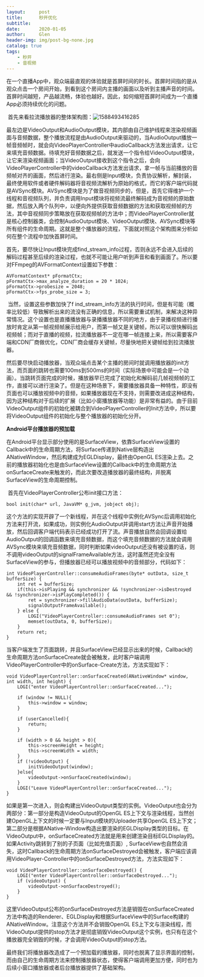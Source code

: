 ```yaml
---
layout:     post
title:      秒开优化
subtitle:   
date:       2020-01-05
author:     Glen
header-img: img/post-bg-none.jpg
catalog: true
tags:
    - 秒开
    - 音视频
---
```


​	在一个直播App中，观众端最直观的体验就是首屏时间的时长。首屏时间指的是从观众点击一个房间开始，到看到这个房间内主播的画面以及听到主播声音的时间。首屏时间越短，产品越流畅，体验也越好。因此，如何缩短首屏时间成为一个直播App必须持续优化的问题。

​	首先来看拉流播放器的整体架构图：![1588493416285](C:\Users\wjy\AppData\Local\Temp\1588493416285.png)

​	最左边是VideoOutput和AudioOutput模块，其内部由自己维护线程来渲染视频画面与音频数据，整个播放流程是由AudioOutput来驱动的，当AudioOutput播放一帧音频帧时，就会向VideoPlayerController中audioCallback方法发出请求，让它来填充音频数据。待填充好音频数据之后，就发送一个指令给VideoOutput模块，让它来渲染视频画面；当VideoOutput接收到这个指令之后，会向VideoPlayerController中的videoCallback方法发出请求，拿一帧与当前播放的音频帧对齐的画面，然后进行渲染。最右侧是Input模块，负责协议解析，解封装，最终使用软件或者硬件解码器将音视频流解析为原始的格式，而它的客户端代码就是AVSync模块。AVSync模块是为了做音视频同步的，但是，首先它得维护一个线程和音视频队列，并负责调用Input模块将视频流最终解码成为音视频的原始数据，然后放入两个队列中，以便向外提供获取音频数据的方法和获取视频帧的方法，其中音视频同步策略放在获取视频帧的方法中；而VideoPlayerController就是核心控制器类，会控制AudioOutput模块、VideoOutput模块、AVSync模块等所有组件的生命周期。这就是整个播放器的流程，下面就对照这个架构图来分析如何在整个流程中加快首屏时间。

​	首先，要尽快让Input模块完成find_stream_info过程，否则永远不会进入后续的解码过程甚至后续的渲染过程，也就不可能让用户听到声音和看到画面了。所以要对FFmpeg的AVFormatContext设置如下参数：

```
AVFormatContext* pFormatCtx;
pFormatCtx->max_analyze_duration = 20 * 1024;
pFormatCtx->probesize = 2048;
pFormatCtx->fps_probe_size = 3;
```

​	当然，设置这些参数加快了f ind_stream_info方法的执行时间，但是有可能（概率比较低）导致解析出来的流没有正确的信息，所以需要重试机制，来解决这种异常情况。这个设置也是直播播放器与录播播放器不同的地方，由于录播视频进行播放时肯定从第一帧视频帧展示给用户，而第一帧又是关键帧，所以可以很快解码出视频帧；而对于直播的视频，拉流播放器不一定在哪一帧连接上来，所以需要客户端和CDN厂商做优化，CDN厂商会缓存关键帧，尽量快地把关键帧给到拉流播放器。

​	然后要尽快启动播放器，当观众端点击某个主播的房间时就调用播放器的init方法，而页面的跳转也需要100ms到500ms的时间（实际场景中可能会是一个动画）。当跳转页面完成的时候，播放器早已完成了初始化和解码前几帧视频帧的工作，直接可以进行渲染了。但是在这种场景下，需要播放器具备一种特性，即没有页面也可以播放视频中的音频，如果播放器现在不支持，则需要改进成这种结构，因为这种结构对于后续的扩展（比如小窗播放器等功能）是非常有益的。由于目前VideoOutput组件的初始化被耦合到VideoPlayerController的Init方法中，所以要将VideoOutput组件的初始化与整个播放器的初始化分开。

**Android平台播放器的预加载**

​	在Android平台显示部分使用的是SurfaceView，依靠SurfaceView设置的Callback中的生命周期方法，将Surface传递到Native层构造出ANativeWindow，然后构建成为EGLDisplay，最终由OpenGL ES渲染上去。之前的播放器初始化也是由SurfaceView设置的Callback中的生命周期方法onSurfaceCreate来触发的，而此次要改造播放器的最终结构，并脱离SurfaceView的生命周期控制。

​	首先在VideoPlayerController公布init接口方法：

```
bool init(char* url, JavaVM* g_jvm, jobject obj);
```

​	这个方法的实现开辟了一个新线程，并在这个线程中实例化AVSync后调用初始化方法来打开流，如果成功，则实例化AudioOutput并调用start方法让声音开始播放，然后回调客户端代码表示已经成功打开了流。声音播放自然会回调设置给AudioOutput的回调函数来填充音频数据，而这个填充音频数据的方法就会调用AVSync模块来填充音频数据，同时判断如果videoOutput还没有被设置的话，则不调用videoOutput的signalFrameAvailable方法，这时虽然还完全没有SurfaceView的参与，但播放器已经可以播放视频中的音频部分，代码如下：

```
int VideoPlayerController::consumeAudioFrames(byte* outData, size_t bufferSize) {
    int ret = bufferSize;
    if(this->isPlaying && synchronizer && !synchronizer->isDestroyed && !synchronizer->isPlayCompleted()) {
        ret = synchronizer->fillAudioData(outData, bufferSize);
        signalOutputFrameAvailable();
    } else {
        LOGI("VideoPlayerController::consumeAudioFrames set 0");
        memset(outData, 0, bufferSize);
    }
    return ret;
}
```

​	当客户端发生了页面跳转，并且SurfaceView已经显示出来的时候，Callback的生命周期方法onSurfaceCreate就会被触发，此时客户端调用VideoPlayerController中的onSurface-Create方法，方法实现如下：

```
void VideoPlayerController::onSurfaceCreated(ANativeWindow* window, int width, int height) {
    LOGI("enter VideoPlayerController::onSurfaceCreated...");

    if (window != NULL){
        this->window = window;
    }

    if (userCancelled){
        return;
    }

    if (width > 0 && height > 0){
        this->screenHeight = height;
        this->screenWidth = width;
    }
    if (!videoOutput) {
        initVideoOutput(window);
    }else{
        videoOutput->onSurfaceCreated(window);
    }
    LOGI("Leave VideoPlayerController::onSurfaceCreated...");
}
```

​	如果是第一次进入，则会构建出VideoOutput类型的实例。VideoOutput也会分为两部分：第一部分是构造VideoOutput的OpenGL ES上下文与渲染线程，当然创建OpenGL上下文的时候一定要与Input模块的Uploader共享OpenGL ES上下文；第二部分是根据ANative-Window构造出要渲染的EGLDisplay类型的目标。在VideoOutput中，onSurfaceCreated方法就是用来创建渲染目标EGLDisplay的。如果Activity跳转到了别的子页面（比如充值页面）, SurfaceView也自然会消失，这时Callback的生命周期方法onSurfaceDestroyed会被触发，客户端应该调用VideoPlayer-Controller中的onSurfaceDestroyed方法，方法实现如下：

```
void VideoPlayerController::onSurfaceDestroyed() {
    LOGI("enter VideoPlayerController::onSurfaceDestroyed...");
    if (videoOutput) {
        videoOutput->onSurfaceDestroyed();
    }
}
```

​	这里VideoOutput公布的onSurfaceDestroyed方法是销毁在onSurfaceCreated方法中构造的Renderer、EGLDisplay和根据SurfaceView中的Surface构建的ANativeWindow。注意这个方法并不会销毁OpenGL ES上下文与渲染线程，而VideoOutput提供的stop方法才是彻底销毁VideoOutput这个实例，也只有在这个播放器完全销毁的时候，才会调用VideoOutput的stop方法。

​	最终我们将播放器改造成了一个预加载的播放器，同时也脱离了显示界面的控制，而由自己的生命周期方法来控制播放器状态，使得客户端调用更加方便，同时也为后续小窗口播放器或者后台播放器提供了基础架构。